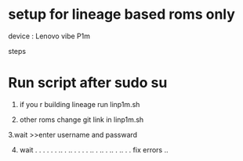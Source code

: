 # setup for lineage based roms  only
 device : Lenovo vibe P1m
 
steps
# Run script after sudo su
1. if you r building lineage run linp1m.sh

2. other roms change git link in linp1m.sh

3.wait >>enter username and passward

4. wait .
.
.
.
.
.
..
.
..
.
.
.
.
..
.
..
.
..
.
..
.
. fix errors ..
